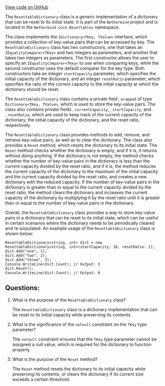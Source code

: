 [View code on GitHub](https://github.com/NethermindEth/nethermind/src/Nethermind/Nethermind.Core/Resettables/ResettableDictionary.cs)

The `ResettableDictionary` class is a generic implementation of a dictionary that can be reset to its initial state. It is part of the `Nethermind` project and is located in the `Nethermind.Core.Resettables` namespace. 

The class implements the `IDictionary<TKey, TValue>` interface, which provides a collection of key-value pairs that can be accessed by key. The `ResettableDictionary` class has two constructors, one that takes an `IEqualityComparer<TKey>` and two integers as parameters, and another that takes two integers as parameters. The first constructor allows the user to specify an `IEqualityComparer<TKey>` to use when comparing keys, while the second constructor uses the default comparer for the key type. Both constructors take an integer `startCapacity` parameter, which specifies the initial capacity of the dictionary, and an integer `resetRatio` parameter, which specifies the ratio of the current capacity to the initial capacity at which the dictionary should be reset.

The `ResettableDictionary` class contains a private field `_wrapped` of type `Dictionary<TKey, TValue>`, which is used to store the key-value pairs. The class also contains private fields `_currentCapacity`, `_startCapacity`, and `_resetRatio`, which are used to keep track of the current capacity of the dictionary, the initial capacity of the dictionary, and the reset ratio, respectively.

The `ResettableDictionary` class provides methods to add, remove, and retrieve key-value pairs, as well as to clear the dictionary. The class also provides a `Reset` method, which resets the dictionary to its initial state. The `Reset` method checks whether the dictionary is empty, and if it is, it returns without doing anything. If the dictionary is not empty, the method checks whether the number of key-value pairs in the dictionary is less than the current capacity divided by the reset ratio, and if it is, the method reduces the current capacity of the dictionary to the maximum of the initial capacity and the current capacity divided by the reset ratio, and creates a new dictionary with the reduced capacity. If the number of key-value pairs in the dictionary is greater than or equal to the current capacity divided by the reset ratio, the method clears the dictionary and increases the current capacity of the dictionary by multiplying it by the reset ratio until it is greater than or equal to the number of key-value pairs in the dictionary.

Overall, the `ResettableDictionary` class provides a way to store key-value pairs in a dictionary that can be reset to its initial state, which can be useful in certain scenarios where the dictionary needs to be periodically cleared and re-populated. An example usage of the `ResettableDictionary` class is shown below:

```
ResettableDictionary<string, int> dict = new ResettableDictionary<string, int>(startCapacity: 10, resetRatio: 2);
dict.Add("one", 1);
dict.Add("two", 2);
dict.Add("three", 3);
Console.WriteLine(dict.Count); // Output: 3
dict.Reset();
Console.WriteLine(dict.Count); // Output: 0
```
## Questions: 
 1. What is the purpose of the `ResettableDictionary` class?
    
    The `ResettableDictionary` class is a dictionary implementation that can be reset to its initial capacity while preserving its contents.

2. What is the significance of the `notnull` constraint on the `TKey` type parameter?
    
    The `notnull` constraint ensures that the `TKey` type parameter cannot be assigned a null value, which is required for the dictionary to function properly.

3. What is the purpose of the `Reset` method?
    
    The `Reset` method resets the dictionary to its initial capacity while preserving its contents, or clears the dictionary if its current size exceeds a certain threshold.